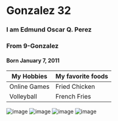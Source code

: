# Gonzalez 32
### I am Edmund Oscar Q. Perez
### From 9-Gonzalez
#### Born January 7, 2011

| My Hobbies | My favorite foods |
| ----------- | ----------- |
| Online Games | Fried Chicken |
| Volleyball | French Fries 

![image](https://github.com/user-attachments/assets/c04ea489-9df5-4e67-959c-b79979172847)
![image](https://github.com/user-attachments/assets/2ec3e14b-0631-401e-a739-a1d91c8dd55a)
![image](https://github.com/user-attachments/assets/a44a9a34-ec27-4b5e-ba3e-e4211ed13110)
![image](https://github.com/user-attachments/assets/793cf822-cd68-4427-b020-f20cb835418a)

